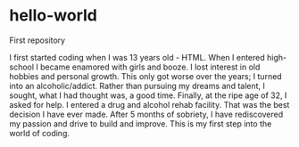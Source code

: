 
# hello-world
First repository

I first started coding when I was 13 years old - HTML. When I entered high-school I became enamored with girls and booze. I lost interest in old hobbies and personal growth. This only got worse over the years; I turned into an alcoholic/addict. Rather than pursuing my dreams and talent, I sought, what I had thought was, a good time. Finally, at the ripe age of 32, I asked for help. I entered a drug and alcohol rehab facility. That was the best decision I have ever made. After 5 months of sobriety, I have rediscovered my passion and drive to build and improve. This is my first step into the world of coding.
